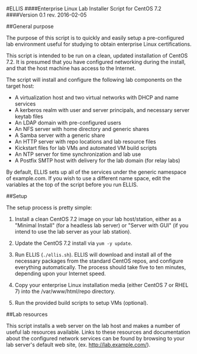 #ELLIS
####Enterprise Linux Lab Installer Script for CentOS 7.2
####Version 0.1 rev. 2016-02-05 

##General purpose

The purpose of this script is to quickly and easily setup a pre-configured lab
environment useful for studying to obtain enterprise Linux certifications.

This script is intended to be run on a clean, updated installation of CentOS 7.2.
It is presumed that you have configured networking during the install, and that the
host machine has access to the Internet.

The script will install and configure the following lab components on the target host:

- A virtualization host and two virtual networks with DHCP and name services
- A kerberos realm with user and server principals, and necessary server keytab files
- An LDAP domain with pre-configured users
- An NFS server with home directory and generic shares
- A Samba server with a generic share
- An HTTP server with repo locations and lab resource files
- Kickstart files for lab VMs and automated VM build scripts
- An NTP server for time synchronization and lab use
- A Postfix SMTP host with delivery for the lab domain (for relay labs)

By default, ELLIS sets up all of the services under the generic namespace of example.com.
If you wish to use a different name space, edit the variables at the top of the script
before you run ELLIS.

##Setup

The setup process is pretty simple:
 
1. Install a clean CentOS 7.2 image on your lab host/station, either as a "Minimal Install"
(for a headless lab server) or "Server with GUI" (if you intend to use the lab server as
your lab station).

2. Update the CentOS 7.2 install via `yum -y update`.
 
3. Run ELLIS (`./ellis.sh`). ELLIS will download and install all of the necessary packages
from the standard CentOS repos, and configure everything automatically. The process should
take five to ten minutes, depending upon your Internet speed.
 
4. Copy your enterprise Linux installation media (either CentOS 7 or RHEL 7) into the
/var/www/html/repo directory.

5. Run the provided build scripts to setup VMs (optional).

##Lab resources

This script installs a web server on the lab host and makes a number of useful lab
resources available. Links to these resources and documentation about the configured
network services can be found by browsing to your lab server's default web site,
(ex. http://lab.example.com/).

